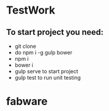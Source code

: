 TestWork
======================


To start project you need: 
-----

* git clone
* do npm i -g gulp bower
* npm i
* bower i
* gulp serve to start project
* gulp test to run unit testing
# fabware
